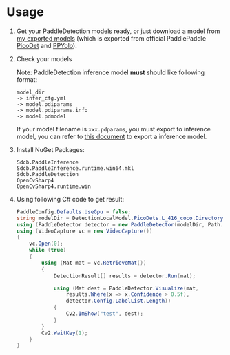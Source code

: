 # Usage

1. Get your PaddleDetection models ready, or just download a model from [my exported models](https://pan.baidu.com/s/1pYuvUIU3HyEpu4gG0qSeMg?pwd=r90c) (which is exported from official PaddlePaddle [PicoDet](https://github.com/PaddlePaddle/PaddleDetection/tree/release/2.3/configs/picodet) and [PPYolo](https://github.com/PaddlePaddle/PaddleDetection/tree/release/2.3/configs/ppyolo)).
2. Check your models
   
   Note: PaddleDetection inference model **must** should like following format:
   ```
   model_dir
   -> infer_cfg.yml
   -> model.pdiparams
   -> model.pdiparams.info
   -> model.pdmodel
   ```
   If your model filename is `xxx.pdparams`, you must export to inference model, you can refer to [this document](https://github.com/PaddlePaddle/PaddleDetection/blob/release/2.3/deploy/README_en.md#11-the-export-model) to export a inference model.
3. Install NuGet Packages:
   ```
   Sdcb.PaddleInference
   Sdcb.PaddleInference.runtime.win64.mkl
   Sdcb.PaddleDetection
   OpenCvSharp4
   OpenCvSharp4.runtime.win
   ```
4. Using following C# code to get result:
   ```csharp
   PaddleConfig.Defaults.UseGpu = false;
   string modelDir = DetectionLocalModel.PicoDets.L_416_coco.Directory; // your model directory here
   using (PaddleDetector detector = new PaddleDetector(modelDir, Path.Combine(modelDir, "infer_cfg.yml")))
   using (VideoCapture vc = new VideoCapture())
   {
       vc.Open(0);
       while (true)
       {
           using (Mat mat = vc.RetrieveMat())
           {
               DetectionResult[] results = detector.Run(mat);
   
               using (Mat dest = PaddleDetector.Visualize(mat, 
                   results.Where(x => x.Confidence > 0.5f), 
                   detector.Config.LabelList.Length))
               {
                   Cv2.ImShow("test", dest);
               }
           }
           Cv2.WaitKey(1);
       }
   }
   ```
